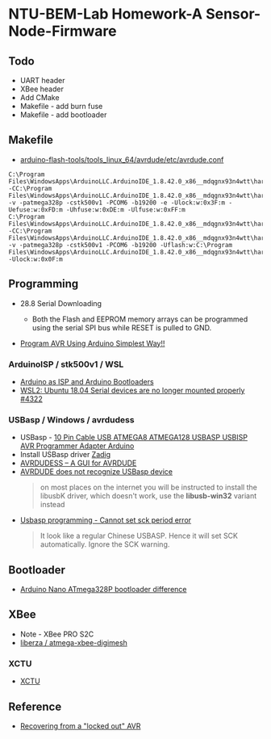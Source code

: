 # NTU-BEM-Lab Homework-A Sensor-Node-Firmware

## Todo
* UART header
* XBee header
* Add CMake
* Makefile - add burn fuse
* Makefile - add bootloader

## Makefile
* [arduino-flash-tools/tools_linux_64/avrdude/etc/avrdude.conf](https://github.com/arduino/arduino-flash-tools/blob/master/tools_linux_64/avrdude/etc/avrdude.conf)
```
C:\Program Files\WindowsApps\ArduinoLLC.ArduinoIDE_1.8.42.0_x86__mdqgnx93n4wtt\hardware\tools\avr/bin/avrdude -CC:\Program Files\WindowsApps\ArduinoLLC.ArduinoIDE_1.8.42.0_x86__mdqgnx93n4wtt\hardware\tools\avr/etc/avrdude.conf -v -patmega328p -cstk500v1 -PCOM6 -b19200 -e -Ulock:w:0x3F:m -Uefuse:w:0xFD:m -Uhfuse:w:0xDE:m -Ulfuse:w:0xFF:m
C:\Program Files\WindowsApps\ArduinoLLC.ArduinoIDE_1.8.42.0_x86__mdqgnx93n4wtt\hardware\tools\avr/bin/avrdude -CC:\Program Files\WindowsApps\ArduinoLLC.ArduinoIDE_1.8.42.0_x86__mdqgnx93n4wtt\hardware\tools\avr/etc/avrdude.conf -v -patmega328p -cstk500v1 -PCOM6 -b19200 -Uflash:w:C:\Program Files\WindowsApps\ArduinoLLC.ArduinoIDE_1.8.42.0_x86__mdqgnx93n4wtt\hardware\arduino\avr/bootloaders/optiboot/optiboot_atmega328.hex:i -Ulock:w:0x0F:m
```

## Programming
* 28.8 Serial Downloading
    * Both the Flash and EEPROM memory arrays can be programmed using the serial SPI bus while RESET is pulled to GND.

* [Program AVR Using Arduino Simplest Way!!](https://riktronics.wordpress.com/2016/07/26/program-avr-using-arduino-simplest-way/)
### ArduinoISP / stk500v1 / WSL
* [Arduino as ISP and Arduino Bootloaders](https://www.arduino.cc/en/Tutorial/BuiltInExamples/ArduinoISP)
* [WSL2: Ubuntu 18.04 Serial devices are no longer mounted properly #4322](https://github.com/microsoft/WSL/issues/4322)

### USBasp / Windows / avrdudess
* USBasp - [10 Pin Cable USB ATMEGA8 ATMEGA128 USBASP USBISP AVR Programmer Adapter Arduino](https://www.ebay.com/itm/10-Pin-Cable-USB-ATMEGA8-ATMEGA128-USBASP-USBISP-AVR-Programmer-Adapter-Arduino-/112034500084?hash=item1a15c6cdf4:g:xEYAAOSwPCVX2Ot-)
* Install USBasp driver [Zadig](https://zadig.akeo.ie/)
* [AVRDUDESS – A GUI for AVRDUDE](https://blog.zakkemble.net/avrdudess-a-gui-for-avrdude/)
* [AVRDUDE does not recognize USBasp device](https://electronics.stackexchange.com/questions/416714/avrdude-does-not-recognize-usbasp-device)
    > on most places on the internet you will be instructed to install the libusbK driver, which doesn't work, use the **libusb-win32** variant instead
* [Usbasp programming - Cannot set sck period error](https://www.avrfreaks.net/forum/usbasp-programming-cannot-set-sck-period-error)
    > It look like a regular Chinese USBASP.   Hence it will set SCK automatically.   Ignore the SCK warning.

## Bootloader
* [Arduino Nano ATmega328P bootloader difference](https://arduino.stackexchange.com/questions/51866/arduino-nano-atmega328p-bootloader-difference)

## XBee
* Note - XBee PRO S2C
* [ liberza / atmega-xbee-digimesh ](https://github.com/liberza/atmega-xbee-digimesh)
### XCTU
* [XCTU](https://www.digi.com/products/embedded-systems/digi-xbee/digi-xbee-tools/xctu)

## Reference
* [Recovering from a "locked out" AVR](https://www.avrfreaks.net/forum/tutsoft-recovering-locked-out-avr)

